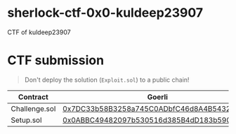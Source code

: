 # sherlock-ctf-0x0-kuldeep23907
CTF of kuldeep23907

# CTF submission

> Don't deploy the solution (`Exploit.sol`) to a public chain!

| Contract               | Goerli                                                                                                                       |
| ---------------------- | ---------------------------------------------------------------------------------------------------------------------------- |
| Challenge.sol | [0x7DC33b58B3258a745C0ADbfC46d8A4B543254f24](https://goerli.etherscan.io/address/0x7DC33b58B3258a745C0ADbfC46d8A4B543254f24) |
| Setup.sol              | [0x0ABBC49482097b530516d385B4dD183b59073f1C](https://goerli.etherscan.io/address/0x0ABBC49482097b530516d385B4dD183b59073f1C) |

